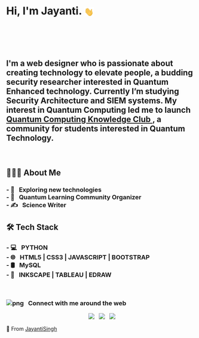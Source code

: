 

<h1> Hi, I'm Jayanti. <img align="center" src="https://raw.githubusercontent.com/devSouvik/devSouvik/master/Hi.gif" width="25">
</h1>

<br>
<!--
<dev>
<img align="center" src="https://github.com/JayantiSingh/JayantiSingh/blob/master/Github_Bio.PNG" alt="JayantiSingh_Bio"style="width:900px;height:400px">
</dev>  -->
<h2>
</br>

I'm a web designer who is passionate about creating technology to elevate people, a budding security researcher interested in Quantum Enhanced technology. Currently I’m studying Security Architecture and SIEM systems. My interest in Quantum Computing led me to launch <a href = "https://sites.google.com/view/rruquantumcomputingclub/home"> Quantum Computing Knowledge Club </a>, a community for students interested in Quantum Technology. </h3>
<br>
<h2> 👨🏻‍💻 About Me </h2>


<h3>
- 🔭 &nbsp; Exploring new technologies <br>
- 🌱 &nbsp; Quantum Learning Community Organizer <br>
- ✍️ &nbsp; Science Writer </h3>

<h2>🛠 Tech Stack</h2>
<h3>
- 💻 &nbsp; PYTHON <br>
- 🌐 &nbsp; HTML5 | CSS3 | JAVASCRIPT | BOOTSTRAP <br>
- 🛢  &nbsp; MySQL <br>
- 🔧 &nbsp; INKSCAPE | TABLEAU | EDRAW
</h3>
<br>


<h3> <img alt="png" src="https://e7.pngegg.com/pngimages/662/211/png-clipart-computer-icons-symbol-world-wide-web-miscellaneous-text.png" width="25"/> &nbsp; Connect with me around the web </h3>

<p align="center">
&nbsp; <a href="https://twitter.com/im_jayantisingh" target="_blank" rel="noopener noreferrer"><img src="https://img.icons8.com/plasticine/100/000000/twitter.png" width="70" /></a>  
&nbsp; <a href="https://www.linkedin.com/in/jayanti-singh-ab6b65179/" target="_blank" rel="noopener noreferrer"><img src="https://img.icons8.com/plasticine/100/000000/linkedin.png" width="70" /></a>
&nbsp; <a href="mailto:jayanti012singh@gmail.com" target="_blank" rel="noopener noreferrer"><img src="https://img.icons8.com/plasticine/100/000000/gmail.png"  width="70" /></a>
</p>

💜  From [JayantiSingh](https://github.com/JayantiSingh)


